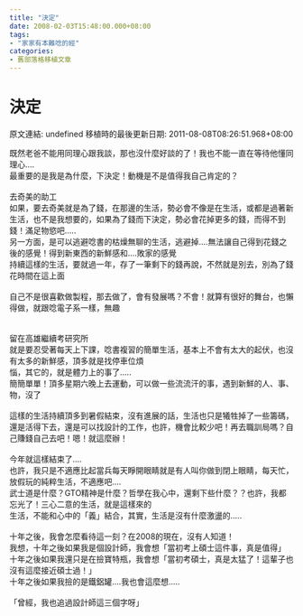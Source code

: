 ```yaml
---
title: "決定"
date: 2008-02-03T15:48:00.000+08:00
tags: 
- "家家有本難唸的經"
categories:
- 舊部落格移植文章
---
```


# 決定

原文連結: undefined
移植時的最後更新日期: 2011-08-08T08:26:51.968+08:00

既然老爸不能用同理心跟我談，那也沒什麼好談的了！我也不能一直在等待他懂同理心....<br />最重要的是我是為什麼，下決定！動機是不是值得我自己肯定的？<br /><br />去奇美的助工<br />如果，要去奇美就是為了錢，在那邊的生活，勢必會不像是在生活，或都是過著新生活，也不是我想要的，如果為了錢而下決定，勢必會花掉更多的錢，而得不到錢！滿足物慾吧.....<br />另一方面，是可以逃避唸書的枯燥無聊的生活，逃避掉....無法讓自己得到花錢之後的感覺！得到新東西的新鮮感和....敗家的感覺<br />持續這樣的生活，要就過一年，存了一筆剩下的錢再說，不然就是別去，別為了錢花時間在這上面<br /><br />自己不是很喜歡做製程，那去做了，會有發展嗎？不會！就算有很好的舞台，也懶得做，就跟唸電子系一樣，無趣<br /><br /><br />留在高雄繼續考研究所<br />就是要忍受著每天上下課，唸書複習的簡單生活，基本上不會有太大的起伏，也沒有太多的新鮮感，頂多就是找停車位煩<br />惱，其它的，就是體力上的事了.....<br />簡簡單單！頂多星期六晚上去運動，可以做一些流流汗的事，遇到新鮮的人、事、物，沒了<br /><br />這樣的生活持續頂多到暑假結束，沒有進展的話，生活也只是犧牲掉了一些籌碼，還是活得下去，還是可以找設計的工作，也許，機會比較少吧！再去職訓局嗎？自己賺錢自己去吧！嗯！就這麼辦！<br /><br />今年就這樣結束了....<br />也許，我只是不適應比起當兵每天睜開眼睛就是有人叫你做到閉上眼睛，每天忙，放假玩的純粹生活，不適應吧....<br />武士道是什麼？GTO精神是什麼？哲學在我心中，還剩下些什麼？？也許，我都忘光了！三心二意的生活，就是這樣來的<br />生活，不能和心中的「義」結合，其實，生活是沒有什麼激盪的.....<br /><br />十年之後，我會怎麼看待這一刻？在2008的現在，沒有人知道！<br />我想，十年之後如果我是個設計師，我會想「當初考上碩士這件事，真是值得」<br />十年之後如果我還只是在撿寶特瓶，我會想「當初考碩士，真是太猛了！這輩子也沒有這麼接近碩士過！」<br />十年之後如果我撿的是鐵鋁罐....我也會這麼想.....<br /><br />「曾經，我也追過設計師這三個字呀」
